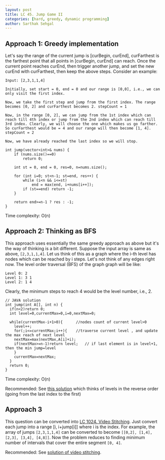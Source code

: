 ```yaml
---
layout: post
title: LC 45. Jump Game II
categories: [hard, greedy, dynamic programming]
author: Sarthak Sehgal
---
```


## Approach 1: Greedy implementation
Let's say the range of the current jump is [curBegin, curEnd], curFarthest is the farthest point that all points in [curBegin, curEnd] can reach. Once the current point reaches curEnd, then trigger another jump, and set the new curEnd with curFarthest, then keep the above steps. Consider an example:
```
Input: [2,3,1,1,4]

Initially, set start = 0, end = 0 and our range is [0,0], i.e., we can only visit the first index.

Now, we take the first step and jump from the first index. The range becomes [0, 2] and curFarthest becomes 2. stepCount = 1

Now, in the range [0, 2], we can jump from the 1st index which can reach till 4th index or jump from the 2nd index which can reach till 3rd index. Clearly, we will choose the one which makes us go farther. So curFarthest would be = 4 and our range will then become [1, 4]. stepCount = 2

Now, we have already reached the last index so we will stop.
```

```
int jump(vector<int>& nums) {
    if (nums.size()==0)
        return 0;

    int st = 0, end = 0, res=0, n=nums.size();

    for (int i=0; st<n-1; st=end, res++) {
        while (i<n && i<=st)
            end = max(end, i+nums[i++]);
        if (st==end) return -1;
    }

    return end>=n-1 ? res : -1;
}
```
Time complexity: O(n)

## Approach 2: Thinking as BFS
This approach uses essentially the same greedy approach as above but it's the way of thinking is a bit different. Suppose the input array is same as above, `[2,3,1,1,4]`. Let us think of this as a graph where the i-th level has nodes which can be reached by i steps. Let's not think of any edges right now. The level order traversal (BFS) of the graph graph will be like:
```
Level 0: 2
Level 1: 3 1
Level 2: 1 4
```

Clearly, the minimum steps to reach 4 would be the level number, i.e., 2.

```
// JAVA solution
int jump(int A[], int n) {
  if(n<2)return 0;
  int level=0,currentMax=0,i=0,nextMax=0;

  while(currentMax-i+1>0){		//nodes count of current level>0
    level++;
    for(;i<=currentMax;i++){	//traverse current level , and update the max reach of next level
    nextMax=max(nextMax,A[i]+i);
    if(nextMax>=n-1)return level;   // if last element is in level+1, then the min jump=level
    }
    currentMax=nextMax;
  }
  return 0;
}
```
Time complexity: O(n)

Recommended: See [this solution](https://leetcode.com/problems/jump-game-ii/discuss/18028/O(n)-BFS-solution/237098) which thinks of levels in the reverse order (going from the last index to the first)

## Approach 3
This question can be converted into [LC 1024. Video Stitching](https://leetcode.com/problems/video-stitching/). Just convert each jump into a range [i, i+jump[i]] where i is the index. For example, the array of jumps `[2,3,1,1,4]` can be converted to become `[[0,2], [1,4], [2,3], [3,4], [4,8]]`. Now the problem reduces to finding minimum number of intervals that cover the entire segment `[0, 4]`.

Recommended: See [solution of video stitching](https://sarthak-sehgal.github.io/leetcode101/lc1024/).